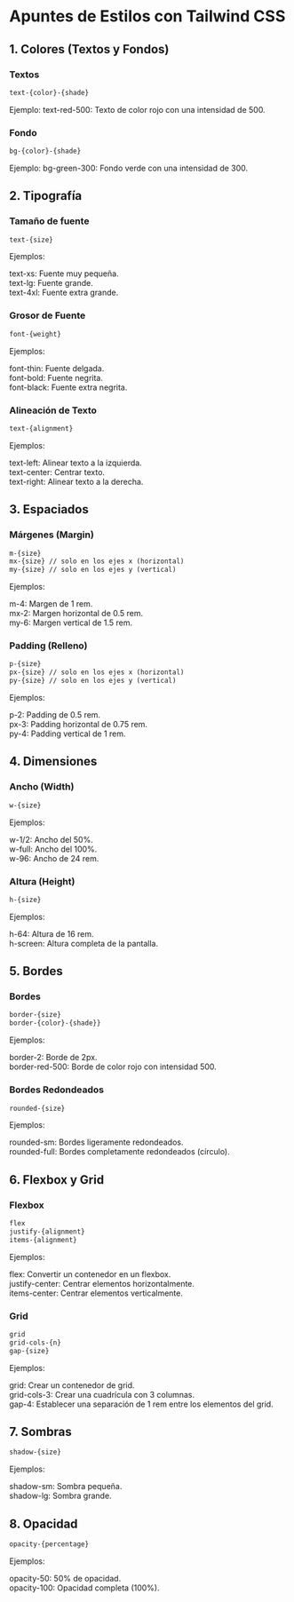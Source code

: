 # Apuntes de Estilos con Tailwind CSS

## 1. Colores (Textos y Fondos)

### Textos
```html
text-{color}-{shade}
```
Ejemplo:
text-red-500: Texto de color rojo con una intensidad de 500.

### Fondo
```html
bg-{color}-{shade}
```
Ejemplo:
bg-green-300: Fondo verde con una intensidad de 300.

## 2. Tipografía

### Tamaño de fuente
```html
text-{size}
```
Ejemplos:

text-xs: Fuente muy pequeña.  
text-lg: Fuente grande.  
text-4xl: Fuente extra grande.  

### Grosor de Fuente
```html
font-{weight}
```
Ejemplos:

font-thin: Fuente delgada.  
font-bold: Fuente negrita.  
font-black: Fuente extra negrita.  

### Alineación de Texto
```html
text-{alignment}
```
Ejemplos:

text-left: Alinear texto a la izquierda.  
text-center: Centrar texto.  
text-right: Alinear texto a la derecha.  

## 3. Espaciados

### Márgenes (Margin)
```html
m-{size} 
mx-{size} // solo en los ejes x (horizontal)
my-{size} // solo en los ejes y (vertical)
```
Ejemplos:

m-4: Margen de 1 rem.  
mx-2: Margen horizontal de 0.5 rem.  
my-6: Margen vertical de 1.5 rem.  

### Padding (Relleno)
```html
p-{size}
px-{size} // solo en los ejes x (horizontal)
py-{size} // solo en los ejes y (vertical)
```
Ejemplos:

p-2: Padding de 0.5 rem.  
px-3: Padding horizontal de 0.75 rem.  
py-4: Padding vertical de 1 rem.  

## 4. Dimensiones

### Ancho (Width)

```html
w-{size}
```
Ejemplos:

w-1/2: Ancho del 50%.  
w-full: Ancho del 100%.  
w-96: Ancho de 24 rem.  

### Altura (Height)
```html
h-{size}
```
Ejemplos:

h-64: Altura de 16 rem.  
h-screen: Altura completa de la pantalla.  

## 5. Bordes

### Bordes
```html
border-{size} 
border-{color}-{shade}}
```
Ejemplos:

border-2: Borde de 2px.  
border-red-500: Borde de color rojo con intensidad 500.  

### Bordes Redondeados
```html
rounded-{size}
```
Ejemplos:

rounded-sm: Bordes ligeramente redondeados.  
rounded-full: Bordes completamente redondeados (círculo).  

## 6. Flexbox y Grid

### Flexbox
```html
flex
justify-{alignment}
items-{alignment}
```
Ejemplos:

flex: Convertir un contenedor en un flexbox.  
justify-center: Centrar elementos horizontalmente.  
items-center: Centrar elementos verticalmente.  

### Grid
```html
grid
grid-cols-{n}
gap-{size}
```
Ejemplos:

grid: Crear un contenedor de grid.  
grid-cols-3: Crear una cuadrícula con 3 columnas.  
gap-4: Establecer una separación de 1 rem entre los elementos del grid.  

## 7. Sombras
```html
shadow-{size}
```
Ejemplos:

shadow-sm: Sombra pequeña.  
shadow-lg: Sombra grande.  

## 8. Opacidad
```html
opacity-{percentage}
```
Ejemplos:

opacity-50: 50% de opacidad.  
opacity-100: Opacidad completa (100%).  








